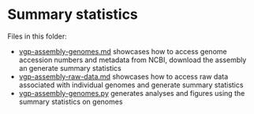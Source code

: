 # Summary statistics
Files in this folder:
- [vgp-assembly-genomes.md](vgp-assembly-genomes.md) showcases how to access genome accession numbers and metadata from NCBI, download the assembly an generate summary statistics
- [vgp-assembly-raw-data.md](vgp-assembly-raw-data.md) showcases how to access raw data associated with individual genomes and generate summary statistics
- [vgp-assembly-genomes.py](vgp-assembly-genomes.py) generates analyses and figures using the summary statistics on genomes
